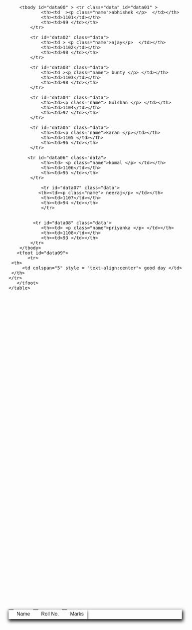 <html>
<head>
    <meta charset='utf-8'>
    <meta http-equiv='X-UA-Compatible' content='IE=edge'>
    <title>Page Title</title>
    <meta name='viewport' content='width=device-width, initial-scale=1'>
    <link rel='stylesheet' type='text/css' media='screen' href='main.css'>
    <link rel="preconnect" href="https://fonts.googleapis.com">
    <link rel="preconnect" href="https://fonts.gstatic.com" crossorigin>
    <link href="https://fonts.googleapis.com/css2?family=Dosis&display=swap" rel="stylesheet">

</head>
    <style>*{
     font-family: 'Dosis', sans-serif;

}
 body{
     height: 100vh;
     display: grid;
     justify-content: center;
     align-items: center;
     font-size: 17px;
 }
table {
     
     border-collapse: collapse;
     box-shadow: 2px 5px 10px 2px ;
     overflow: hidden;
     text-align: center;
     
}
thead{
     box-shadow: 0 5px 10px;
     
}

th {
     border-collapse: collapse;
     padding:7px 14px 7px ;
     letter-spacing: 0.7rem ;
    
}
td{
     padding:5px 10px 7px ;
}
.name{
    
     box-shadow: 1.2px 1.2px 1.2px 1.2px grey;
}
.name:hover{
    
     box-shadow: 1.2px 1.2px 1.2px 1.2px rgb(214, 208, 208) inset;
}
    </style>

<body> 
    <table>
        <thead >
            <tr id="data" class="data">
                <th style="text-align: left;" ><td>Name </td></th>
                <th style="text-align: left;"><td>Roll No. </td></th>
                <th style="text-align: left;"><td>Marks</td></th>
            </tr>
        </thead>

        <tbody id="data00" > <tr class="data" id="data01" >
                <th><td  ><p class="name">abhishek </p>  </td></th>
                <th><td>1101</td></th>
                <th><td>99 </td></th>
            </tr>

            <tr id="data02" class="data">
                <th><td > <p class="name">ajay</p>  </td></th>
                <th><td>1102</td></th>
                <th><td>98 </td></th>
            </tr>

            <tr id="data03" class="data">
                <th><td ><p class="name"> bunty </p> </td></th>
                <th><td>1103</td></th>
                <th><td>98 </td></th>
            </tr>

            <tr id="data04" class="data">
                <th><td><p class="name"> Gulshan </p> </td></th>
                <th><td>1104</td></th>
                <th><td>97 </td></th>
            </tr>

            <tr id="data05" class="data">
                <th><td><p class="name">karan </p></td></th>
                <th><td>1105 </td></th>
                <th><td>96 </td></th>
            </tr>

           <tr id="data06" class="data">
                <th><td> <p class="name">komal </p> </td></th>
                <th><td>1106</td></th>
                <th><td>95 </td></th>
            </tr>
            
                <tr id="data07" class="data">
               <th><td><p class="name"> neeraj</p> </td></th>
                <th><td>1107</td></th>
                <th><td>94 </td></th>
                </tr>


             <tr id="data08" class="data"> 
                <th><td> <p class="name">priyanka </p> </td></th>
                <th><td>1108</td></th>
                <th><td>93 </td></th> 
            </tr>
        </tbody>
       <tfoot id="data09">
           <tr>
     <th>
         <td colspan="5" style = "text-align:center"> good day </td>
     </th>
    </tr>
       </tfoot>
    </table>
</body>
</html>
